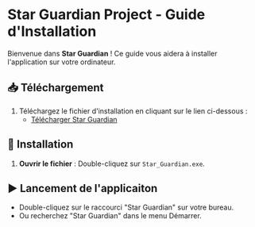 # Star Guardian Project - Guide d'Installation

Bienvenue dans **Star Guardian** ! Ce guide vous aidera à installer l'application sur votre ordinateur.

## 📥 Téléchargement

1. Téléchargez le fichier d'installation en cliquant sur le lien ci-dessous :
   - [Télécharger Star Guardian]()

## 🚀 Installation

1. **Ouvrir le fichier** : Double-cliquez sur `Star_Guardian.exe`.

## ▶️ Lancement de l'applicaiton

- Double-cliquez sur le raccourci "Star Guardian" sur votre bureau.
- Ou recherchez "Star Guardian" dans le menu Démarrer.
